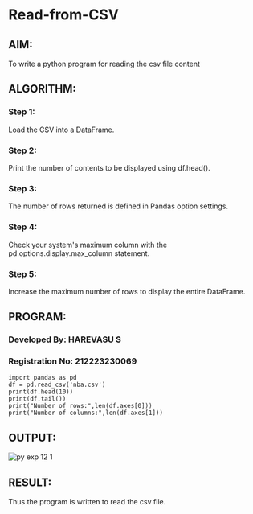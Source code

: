 # Read-from-CSV
## AIM:
To write a python program for reading the csv file content
## ALGORITHM:
### Step 1:
Load the CSV into a DataFrame.
### Step 2:
Print the number of contents to be displayed using df.head().
### Step 3:
The number of rows returned is defined in Pandas option settings.
### Step 4:
Check your system's maximum column with the pd.options.display.max_column statement.
### Step 5:
Increase the maximum number of rows to display the entire DataFrame.
## PROGRAM:
### Developed By: HAREVASU S
### Registration No: 212223230069
```
import pandas as pd
df = pd.read_csv('nba.csv')
print(df.head(10))
print(df.tail())
print("Number of rows:",len(df.axes[0]))
print("Number of columns:",len(df.axes[1]))
```
## OUTPUT:
![py exp 12 1](https://github.com/Ashwinakn/Read-from-CSV/assets/152128332/ca3af34a-8606-4651-a41c-58674bf8edc1)
## RESULT:
Thus the program is written to read the csv file.
